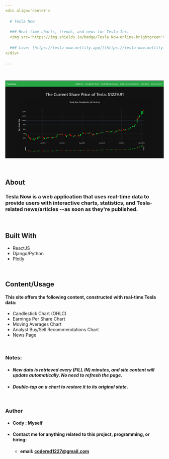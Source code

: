 ```yaml
---
<div align='center'>
  
  # Tesla Now
  
  ### Real-time charts, trends, and news for Tesla Inc.
  <img src='https://img.shields.io/badge/Tesla Now-online-brightgreen'>
  
  ### Live: [https://tesla-now.netlify.app/](https://tesla-now.netlify.app/)
</div>

---
```


<!-- =============================
<br><br><br><br><br><br><br><br><br><br>
 -->
 <br>

![tesla-now-1.png](https://github.com/Cudderson/tesla-now/blob/master/tesla-now-1.png)

<br>

## About 

### Tesla Now is a web application that uses real-time data to provide users with interactive charts, statistics, and Tesla-related news/articles --as soon as they're published.

<br>

## Built With
- ReactJS
- Django/Python
- Plotly

<br>

## Content/Usage
#### This site offers the following content, constructed with real-time Tesla data:
  - Candlestick Chart (OHLC)
  - Earnings Per Share Chart
  - Moving Averages Chart
  - Analyst Buy/Sell Recommendations Chart
  - News Page

<br>

### Notes:
  - #### *New data is retrieved every (FILL IN) minutes, and site content will update automatically. No need to refresh the page.*
  - #### *Double-tap on a chart to restore it to its original state.*

<!-- ## Usage

- Running this project locally will require a little extra work, as you will need your own assets/keys:
  - A Free API key from http://finnhub.io
  - A Django 'SECRET_KEY'
    - from https://docs.djangoproject.com/en/3.1/howto/deployment/checklist/ : 
  
  `
  'The secret key must be a large random value and it must be kept secret.'
  `
### 1. Set Environment Variables
- For privacy, the keys are not stored within the project's files. Instead, save them as environment variables on your os.
- 'settings.py' uses `os.getenv()` to retrieve the keys from your system variables:

```
SECRET_KEY = os.getenv('SECRET_KEY')

FINN_KEY = os.getenv('FINN_KEY')
```
Create environment variables with names `SECRET_KEY` and `FINN_KEY`, with values set to your Django key and Finnhub API key.
  - How to set environment variables: https://www.twilio.com/blog/2017/01/how-to-set-environment-variables.html

### 2. pip install requirements
  - (virtual environment active preferred) In terminal, navigate to project directory:
  `cd tesla_now`
  and pip install the requirements:
  `pip install -r requirements.txt`
  
### 3. Run Local Server
  - Still in terminal, navigate back to the previous directory `cd ..` and run `python manage.py runserver`
  - Project should now be running on your local server: `http://127.0.0.1:8000/`
  -->

<br>

### Author

- #### Cody : Myself
- #### Contact me for anything related to this project, programming, or hiring: 
  - #### email: codered1227@gmail.com
